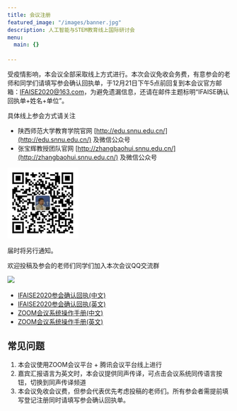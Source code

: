 ```yaml
---
title: 会议注册
featured_image: "/images/banner.jpg"
description: 人工智能与STEM教育线上国际研讨会
menu:
  main: {}

---
```

受疫情影响，本会议全部采取线上方式进行。本次会议免收会务费，有意参会的老师和同学们请填写参会确认回执单，于12月21日下午5点前回复到本会议官方邮箱：IFAISE2020@163.com，为避免遗漏信息，还请在邮件主题标明“IFAISE确认回执单+姓名+单位”。

具体线上参会方式请关注

* 陕西师范大学教育学院官网 [http://edu.snnu.edu.cn/](http://edu.snnu.edu.cn/) 及微信公众号
* 张宝辉教授团队官网 [http://zhangbaohui.snnu.edu.cn/](http://zhangbaohui.snnu.edu.cn/) 及微信公众号

<img src="/images/wechat-zbh.png" style="width: 10rem" />

届时将另行通知。

欢迎投稿及参会的老师们同学们加入本次会议QQ交流群

<img src="/qq-group-zh.png" style="width: 15rem" />

* [IFAISE2020参会确认回执(中文)](/attachments/IFAISE2020_Registration_Form_for_Participants_Chinese.docx)
* [IFAISE2020参会确认回执(英文)](/attachments/IFAISE2020_Registration_Form_for_Participants_English.docx)
* [ZOOM会议系统操作手册(中文)](/attachments/User_manual_for_ZOOM_Chinese.pdf)
* [ZOOM会议系统操作手册(英文)](/attachments/User_manual_for_ZOOM_English.pdf)

## 常见问题

1. 本会议使用ZOOM会议平台 + 腾讯会议平台线上进行
2. 嘉宾汇报语言为英文时，本会议提供同声传译，可点击会议系统同传语言按钮，切换到同声传译频道
3. 本会议免收会议费，但参会代表优先考虑投稿的老师们。所有参会者需提前填写登记注册同时请填写参会确认回执单。
